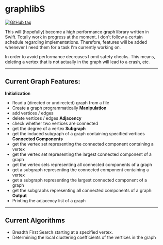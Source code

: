 # graphlibS
[![GitHub tag](https://img.shields.io/badge/Version-0.0.11-brightgreen.svg)](https://github.com/maxkatzmann/graphlibS/releases/tag/0.0.11)

This will (hopefully) become a high performance graph library written in Swift.
Totally work in progress at the moment. I don't follow a certain schedule
regarding implementations. Therefore, features will be added whenever I need them
for a task I'm currently working on.

In order to avoid performance decreases I omit safety checks. This means,
deleting a vertex that is not actually in the graph will lead to a crash, etc.

---

## Current Graph Features:
**Initialization**
* Read a (directed or undirected) graph from a file
* Create a graph programmatically
**Manipulation**
* add vertices / edges
* delete vertices / edges
**Adjacency**
* check whether two vertices are connected
* get the degree of a vertex
**Subgraph**
* get the induced subgraph of a graph containing specified vertices
**Connected Components**
* get the vertex set representing the connected component containing a vertex
* get the vertex set representing the largest connected component of a graph
* get the vertex sets representing all connected components of a graph
* get a subgraph representing the connected component containing a vertex 
* get a subgraph representing the largest connected component of a graph
* get the subgraphs representing all connected components of a graph
**Output**
* Printing the adjacency list of a graph

---

## Current Algorithms
* Breadth First Search starting at a specified vertex.
* Determining the local clustering coefficients of the vertices in the graph



